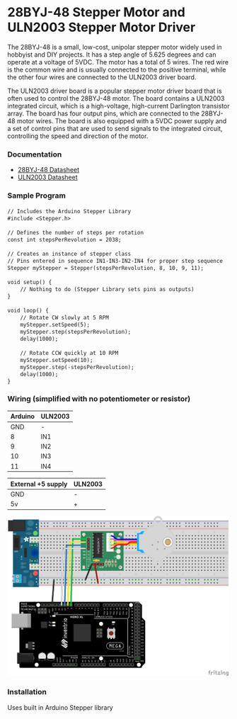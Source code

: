 # 28BYJ-48 Stepper Motor and ULN2003 Stepper Motor Driver

The 28BYJ-48 is a small, low-cost, unipolar stepper motor widely used in hobbyist and DIY projects. It has a step angle of 5.625 degrees and can operate at a voltage of 5VDC. The motor has a total of 5 wires. The red wire is the common wire and is usually connected to the positive terminal, while the other four wires are connected to the ULN2003 driver board.

The ULN2003 driver board is a popular stepper motor driver board that is often used to control the 28BYJ-48 motor. The board contains a ULN2003 integrated circuit, which is a high-voltage, high-current Darlington transistor array. The board has four output pins, which are connected to the 28BYJ-48 motor wires. The board is also equipped with a 5VDC power supply and a set of control pins that are used to send signals to the integrated circuit, controlling the speed and direction of the motor.

### Documentation
* [28BYJ-48 Datasheet](https://www.digikey.com/en/htmldatasheets/production/1839399/0/0/1/28byj-48.html)
* [ULN2003 Datasheet](https://www.electronicoscaldas.com/datasheet/ULN2003A-PCB.pdf)

### Sample Program
```
// Includes the Arduino Stepper Library
#include <Stepper.h>

// Defines the number of steps per rotation
const int stepsPerRevolution = 2038;

// Creates an instance of stepper class
// Pins entered in sequence IN1-IN3-IN2-IN4 for proper step sequence
Stepper myStepper = Stepper(stepsPerRevolution, 8, 10, 9, 11);

void setup() {
    // Nothing to do (Stepper Library sets pins as outputs)
}

void loop() {
	// Rotate CW slowly at 5 RPM
	myStepper.setSpeed(5);
	myStepper.step(stepsPerRevolution);
	delay(1000);
	
	// Rotate CCW quickly at 10 RPM
	myStepper.setSpeed(10);
	myStepper.step(-stepsPerRevolution);
	delay(1000);
}
```

### Wiring (simplified with no potentiometer or resistor)
| Arduino | ULN2003 |
| -- | -- |
| GND | - |
| 8 | IN1 |
| 9 | IN2 |
| 10 | IN3 |
| 11 | IN4 |


| External +5 supply  | ULN2003 |
| -- | -- |
| GND | - |
| 5v | + |

<img src="28BYJ48StepperMotor.png" width="500">

### Installation
Uses built in Arduino Stepper library
